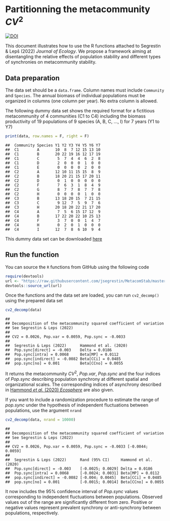 Partitionning the metacommunity *CV*<sup>2</sup>
================
[![DOI](https://zenodo.org/badge/395247518.svg)](https://zenodo.org/badge/latestdoi/395247518)

This document illustrates how to use the R functions attached to
Segrestin & Lepš (2022) <i>Journal of Ecology</i>. We propose a framework aiming at
disentangling the relative effects of population stability and different
types of synchronies on metacommunity stability.

## Data preparation

The data set should be a `data.frame`. Column names must include
`Community` and `Species`. The annual biomass of individual populations must
be organized in columns (one column per year). No extra column is
allowed.

The following dummy data set shows the required format for a fictitious
metacommunity of 4 communities (C1 to C4) including the biomass
productivity of 19 populations of 9 species (A, B, C, …, I) for 7 years
(Y1 to Y7)

``` r
print(data, row.names = F, right = F)
```

    ##  Community Species Y1 Y2 Y3 Y4 Y5 Y6 Y7
    ##  C1        A       10  8  7 12 15 13 10
    ##  C1        B       20 22 19 16 12 17 19
    ##  C1        C        5  7  4  4  6  2  8
    ##  C1        D        2  0  0  0  1  0  0
    ##  C1        E        0  0  0  0  2  0  0
    ##  C2        A       12 10 11 15 15  8  9
    ##  C2        B       18 20 21 15 17 20 11
    ##  C2        D        0  1  0  0  0  0  0
    ##  C2        F        7  6  3  1  8  4  9
    ##  C2        G        8  7  7  8  7  7  8
    ##  C2        H        0  0  0  0  1  0  0
    ##  C3        B       13 18 20 15  7 21 15
    ##  C3        C        9 12  7  5  9  7  6
    ##  C3        H       20 18 20 22 21 17 20
    ##  C4        A        7  5  6 15 17 12  9
    ##  C4        B       17 22 20 22 10 25 13
    ##  C4        F        3  7  0  0  1  4  7
    ##  C4        H        0  2  0  1  0  0  0
    ##  C4        I       12  7  8  6 10  9  4

This dummy data set can be downloaded [here](https://raw.githubusercontent.com/jsegrestin/MetacomStab/master/data/dummy_data.csv)

## Run the function

You can source the `R` functions from GitHub using the following code

``` r
require(devtools)
url <- "https://raw.githubusercontent.com/jsegrestin/MetacomStab/master/R/functions.R"
devtools::source_url(url)
```

Once the functions and the data set are loaded, you can run `cv2_decomp()` using the
prepared data set

``` r
cv2_decomp(data)
```

    ## 
    ## Decomposition of the metacommunity squared coefficient of variation
    ## See Segrestin & Leps (2022)
    ## 
    ## CV2 = 0.0026, Pop.var = 0.0059, Pop.sync = -0.0033
    ## 
    ##  Segrestin & Leps (2022)      Hammond et al. (2020)
    ##  Pop.sync[direct] = -0.003    Delta = 0.0186       
    ##  Pop.sync[intra] = 0.0068     Beta[MP] = 0.0112    
    ##  pop.sync[indirect] = -0.0082 Beta[CCi] = 0.0485   
    ##  pop.sync[no] = 0.001         Beta[CCno] = 0.0055

It returns the metacommunity *CV*<sup>2</sup>, *Pop.var*,
*Pop.sync* and the four indices of *Pop.sync*
describing population synchrony at different spatial and organizational
scales. The corresponding indices of asynchrony described in [Hammond
*et al.* (2020) *Ecosphere*](https://www.doi.org/10.1002/ecs2.3078)
are also given.

If you want to include a randomization procedure to estimate the range of
*pop.sync* under the hypothesis of independent fluctuations between
populations, use the argument `nrand`

``` r
cv2_decomp(data, nrand = 10000)
```

    ## 
    ## Decomposition of the metacommunity squared coefficient of variation
    ## See Segrestin & Leps (2022)
    ## 
    ## CV2 = 0.0026, Pop.var = 0.0059, Pop.sync = -0.0033 [-0.0044; 0.0059]
    ## 
    ##  Segrestin & Leps (2022)      Rand (95% CI)     Hammond et al. (2020)
    ##  Pop.sync[direct] = -0.003    [-0.0025; 0.0029] Delta = 0.0186       
    ##  Pop.sync[intra] = 0.0068     [-0.0024; 0.0031] Beta[MP] = 0.0112    
    ##  pop.sync[indirect] = -0.0082 [-0.004; 0.0045]  Beta[CCi] = 0.0485   
    ##  pop.sync[no] = 0.001         [-0.0015; 0.0014] Beta[CCno] = 0.0055

It now includes the 95% confidence interval of *Pop.sync*
values corresponding to independent fluctuations between populations.
Observed values out of the range are significantly different from zero. 
Positive or negative values represent prevalent synchrony or anti-synchrony between populations, respectively.

